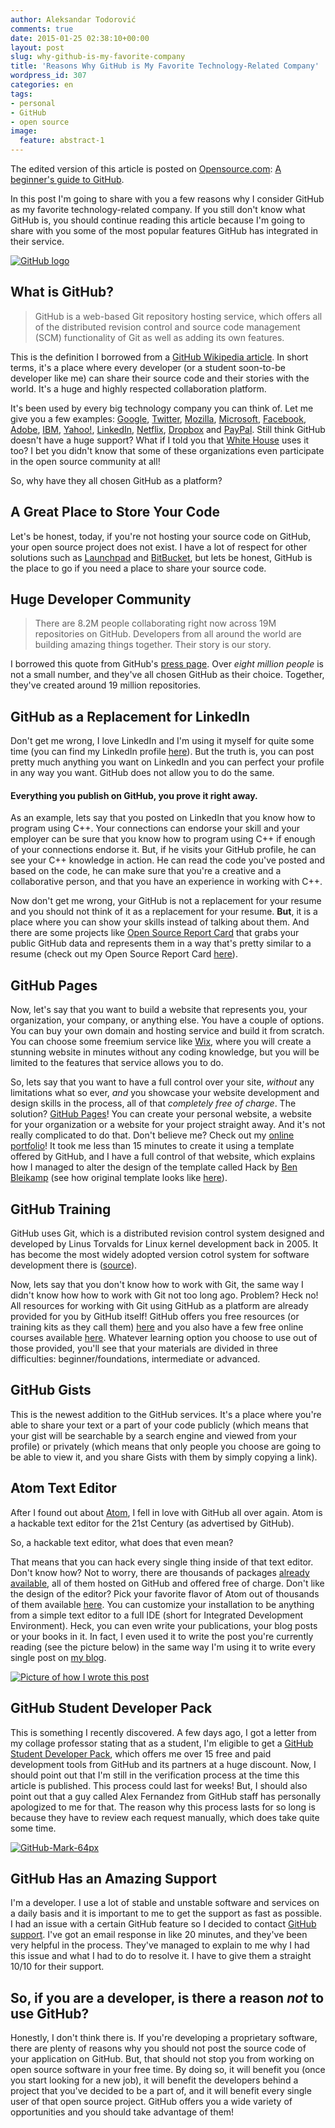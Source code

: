 ```yaml
---
author: Aleksandar Todorović
comments: true
date: 2015-01-25 02:38:10+00:00
layout: post
slug: why-github-is-my-favorite-company
title: 'Reasons Why GitHub is My Favorite Technology-Related Company'
wordpress_id: 307
categories: en
tags:
- personal
- GitHub
- open source
image:
  feature: abstract-1
---
```


The edited version of this article is posted on [Opensource.com](http://opensource.com/): [A beginner's guide to GitHub](http://opensource.com/life/15/2/beginners-guide-github).

In this post I'm going to share with you a few reasons why I consider GitHub as my favorite technology-related company. If you still don't know what GitHub is, you should continue reading this article because I'm going to share with you some of the most popular features GitHub has integrated in their service.

[![GitHub logo](https://aleksandartodorovic.files.wordpress.com/2015/01/github_logo.png?w=300)](https://aleksandartodorovic.files.wordpress.com/2015/01/github_logo.png)


## What is GitHub?




<blockquote>GitHub is a web-based Git repository hosting service, which offers all of the distributed revision control and source code management (SCM) functionality of Git as well as adding its own features.</blockquote>


This is the definition I borrowed from a [GitHub Wikipedia article](https://en.wikipedia.org/wiki/GitHub). In short terms, it's a place where every developer (or a student soon-to-be developer like me) can share their source code and their stories with the world. It's a huge and highly respected collaboration platform.

It's been used by every big technology company you can think of. Let me give you a few examples: [Google](https://github.com/google), [Twitter](https://github.com/twitter), [Mozilla](https://wiki.mozilla.org/Github), [Microsoft](http://microsoft.github.io/), [Facebook](https://code.facebook.com/projects/), [Adobe](http://adobe.github.io/), [IBM](http://ibm.github.io/), [Yahoo!](https://github.com/yahoo), [LinkedIn](https://github.com/linkedin), [Netflix](http://netflix.github.io/), [Dropbox](https://github.com/dropbox) and [PayPal](https://github.com/paypal). Still think GitHub doesn't have a huge support? What if I told you that [White House](https://github.com/WhiteHouse) uses it too? I bet you didn't know that some of these organizations even participate in the open source community at all!

So, why have they all chosen GitHub as a platform?


## A Great Place to Store Your Code


Let's be honest, today, if you're not hosting your source code on GitHub, your open source project does not exist. I have a lot of respect for other solutions such as [Launchpad](http://launchpad.net/) and [BitBucket](https://bitbucket.org/), but lets be honest, GitHub is the place to go if you need a place to share your source code.


## Huge Developer Community




<blockquote>There are 8.2M people collaborating right now across 19M repositories on GitHub. Developers from all around the world are building amazing things together. Their story is our story.</blockquote>


I borrowed this quote from GitHub's [press page](https://github.com/about). Over _eight million people_ is not a small number, and they've all chosen GitHub as their choice. Together, they've created around 19 million repositories.


## GitHub as a Replacement for LinkedIn


Don't get me wrong, I love LinkedIn and I'm using it myself for quite some time (you can find my LinkedIn profile [here](https://www.linkedin.com/in/aleksandartodorovic)). But the truth is, you can post pretty much anything you want on LinkedIn and you can perfect your profile in any way you want. GitHub does not allow you to do the same.


#### Everything you publish on GitHub, you prove it right away.


As an example, lets say that you posted on LinkedIn that you know how to program using C++. Your connections can endorse your skill and your employer can be sure that you know how to program using C++ if enough of your connections endorse it. But, if he visits your GitHub profile, he can see your C++ knowledge in action. He can read the code you've posted and based on the code, he can make sure that you're a creative and a collaborative person, and that you have an experience in working with C++.

Now don't get me wrong, your GitHub is not a replacement for your resume and you should not think of it as a replacement for your resume. **But**, it is a place where you can show your skills instead of talking about them. And there are some projects like [Open Source Report Card](https://osrc.dfm.io/) that grabs your public GitHub data and represents them in a way that's pretty similar to a resume (check out my Open Source Report Card [here](https://osrc.dfm.io/aleksandar-todorovic/)).


## GitHub Pages


Now, let's say that you want to build a website that represents you, your organization, your company, or anything else. You have a couple of options. You can buy your own domain and hosting service and build it from scratch. You can choose some freemium service like [Wix](http://www.wix.com/), where you will create a stunning website in minutes without any coding knowledge, but you will be limited to the features that service allows you to do.

So, lets say that you want to have a full control over your site, _without_ any limitations what so ever, _and_ you showcase your website development and design skills in the process, all of that _completely free of charge_. The solution? [GitHub Pages](https://pages.github.com/)! You can create your personal website, a website for your organization or a website for your project straight away. And it's not really complicated to do that. Don't believe me? Check out my [online portfolio](http://aleksandar-todorovic.github.io/)! It took me less than 15 minutes to create it using a template offered by GitHub, and I have a full control of that website, which explains how I managed to alter the design of the template called Hack by [Ben Bleikamp](https://github.com/bleikamp) (see how original template looks like [here](http://sundaykofax.github.io/baby-legs/)).


## GitHub Training


GitHub uses Git, which is a distributed revision control system designed and developed by Linus Torvalds for Linux kernel development back in 2005. It has become the most widely adopted version cotrol system for software development there is ([source](https://ianskerrett.wordpress.com/2014/06/23/eclipse-community-survey-2014-results/)).

Now, lets say that you don't know how to work with Git, the same way I didn't know how how to work with Git not too long ago. Problem? Heck no! All resources for working with Git using GitHub as a platform are already provided for you by GitHub itself! GitHub offers you free resources (or training kits as they call them) [here](https://training.github.com/kit/) and you also have a few free online courses available [here](https://training.github.com/classes/). Whatever learning option you choose to use out of those provided, you'll see that your materials are divided in three difficulties: beginner/foundations, intermediate or advanced.


## GitHub Gists


This is the newest addition to the GitHub services. It's a place where you're able to share your text or a part of your code publicly (which means that your gist will be searchable by a search engine and viewed from your profile) or privately (which means that only people you choose are going to be able to view it, and you share Gists with them by simply copying a link).


## Atom Text Editor


After I found out about [Atom](https://atom.io/), I fell in love with GitHub all over again. Atom is a hackable text editor for the 21st Century (as advertised by GitHub).

So, a hackable text editor, what does that even mean?

That means that you can hack every single thing inside of that text editor. Don't know how? Not to worry, there are thousands of packages [already available](https://atom.io/packages), all of them hosted on GitHub and offered free of charge. Don't like the design of the editor? Pick your favorite flavor of Atom out of thousands of them available [here](https://atom.io/themes). You can customize your installation to be anything from a simple text editor to a full IDE (short for Integrated Development Environment). Heck, you can even write your publications, your blog posts or your books in it. In fact, I even used it to write the post you're currently reading (see the picture below) in the same way I'm using it to write every single post on [my blog](https://aleksandartodorovic.wordpress.com/).

[![Picture of how I wrote this post](https://aleksandartodorovic.files.wordpress.com/2015/01/screenshot-from-2015-01-25-024501.png?w=300)](https://aleksandartodorovic.files.wordpress.com/2015/01/screenshot-from-2015-01-25-024501.png)


## GitHub Student Developer Pack


This is something I recently discovered. A few days ago, I got a letter from my collage professor stating that as a student, I'm eligible to get a [GitHub Student Developer Pack](https://education.github.com/pack), which offers me over 15 free and paid development tools from GitHub and its partners at a huge discount. Now, I should point out that I'm still in the verification process at the time this article is published. This process could last for weeks! But, I should also point out that a guy called Alex Fernandez from GitHub staff has personally apologized to me for that. The reason why this process lasts for so long is because they have to review each request manually, which does take quite some time.

[![GitHub-Mark-64px](https://aleksandartodorovic.files.wordpress.com/2015/01/github-mark-64px.png)](https://aleksandartodorovic.files.wordpress.com/2015/01/github-mark-64px.png)


## GitHub Has an Amazing Support


I'm a developer. I use a lot of stable and unstable software and services on a daily basis and it is important to me to get the support as fast as possible. I had an issue with a certain GitHub feature so I decided to contact [GitHub support](https://github.com/contact). I've got an email response in like 20 minutes, and they've been very helpful in the process. They've managed to explain to me why I had this issue and what I had to do to resolve it. I have to give them a straight 10/10 for their support.


## So, if you are a developer, is there a reason _not_ to use GitHub?


Honestly, I don't think there is. If you're developing a proprietary software, there are plenty of reasons why you should not post the source code of your application on GitHub. But, that should not stop you from working on open source software in your free time. By doing so, it will benefit you (once you start looking for a new job), it will benefit the developers behind a project that you've decided to be a part of, and it will benefit every single user of that open source project. GitHub offers you a wide variety of opportunities and you should take advantage of them!

